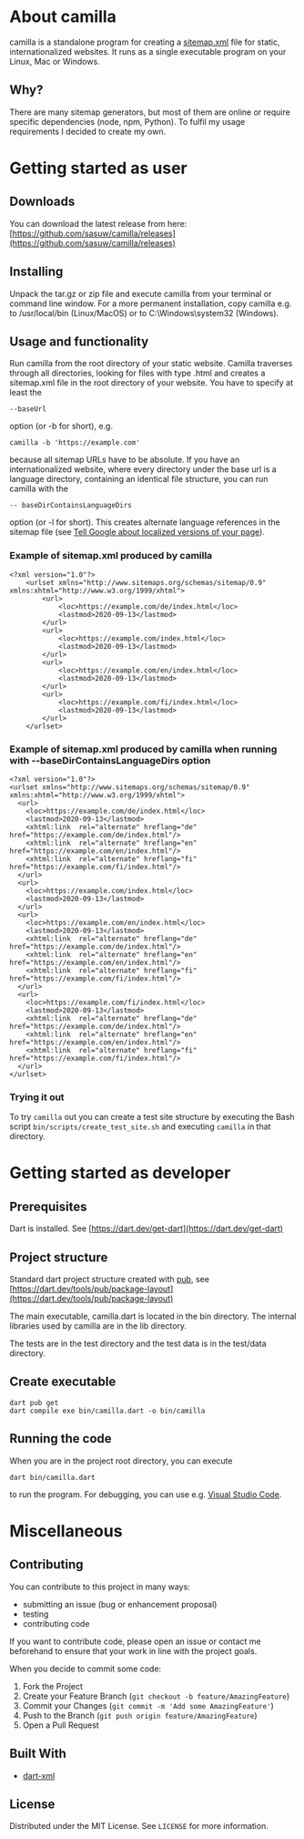 <!-- ABOUT THE PROJECT -->
# About camilla

camilla is a standalone program for creating a [sitemap.xml](https://www.sitemaps.org/) file for static, internationalized websites. It runs as a single executable program on your Linux, Mac or Windows.

## Why?

There are many sitemap generators, but most of them are online or require specific dependencies (node, npm, Python). To fulfil my usage requirements I decided to create my own.

# Getting started as user

## Downloads

You can download the latest release from here: [https://github.com/sasuw/camilla/releases](https://github.com/sasuw/camilla/releases)

## Installing

Unpack the tar.gz or zip file and execute camilla from your terminal or command line window. For a more permanent installation, copy camilla e.g. to /usr/local/bin (Linux/MacOS) or to C:\Windows\system32 (Windows).

## Usage and functionality

Run camilla from the root directory of your static website. Camilla traverses through all directories, looking for files with type .html  and creates a sitemap.xml file in the root directory of your website. You have to specify at least the 

    --baseUrl

option (or -b for short), e.g.

    camilla -b 'https://example.com'

because all sitemap URLs have to be absolute. If you have an internationalized website, where every directory under the base url is a language directory, containing an identical file structure, you can run camilla with the

    -- baseDirContainsLanguageDirs

option (or -l for short). This creates alternate language references in the sitemap file (see [Tell Google about localized versions of your page](https://support.google.com/webmasters/answer/189077?hl=en)).

### Example of sitemap.xml produced by camilla

    <?xml version="1.0"?>
        <urlset xmlns="http://www.sitemaps.org/schemas/sitemap/0.9" xmlns:xhtml="http://www.w3.org/1999/xhtml">
            <url>
                <loc>https://example.com/de/index.html</loc>
                <lastmod>2020-09-13</lastmod>
            </url>
            <url>
                <loc>https://example.com/index.html</loc>
                <lastmod>2020-09-13</lastmod>
            </url>
            <url>
                <loc>https://example.com/en/index.html</loc>
                <lastmod>2020-09-13</lastmod>
            </url>
            <url>
                <loc>https://example.com/fi/index.html</loc>
                <lastmod>2020-09-13</lastmod>
            </url>
        </urlset>

### Example of sitemap.xml produced by camilla when running with --baseDirContainsLanguageDirs option

    <?xml version="1.0"?>
    <urlset xmlns="http://www.sitemaps.org/schemas/sitemap/0.9" xmlns:xhtml="http://www.w3.org/1999/xhtml">
      <url>
        <loc>https://example.com/de/index.html</loc>
        <lastmod>2020-09-13</lastmod>
        <xhtml:link  rel="alternate" hreflang="de" href="https://example.com/de/index.html"/>
        <xhtml:link  rel="alternate" hreflang="en" href="https://example.com/en/index.html"/>
        <xhtml:link  rel="alternate" hreflang="fi" href="https://example.com/fi/index.html"/>
      </url>
      <url>
        <loc>https://example.com/index.html</loc>
        <lastmod>2020-09-13</lastmod>
      </url>
      <url>
        <loc>https://example.com/en/index.html</loc>
        <lastmod>2020-09-13</lastmod>
        <xhtml:link  rel="alternate" hreflang="de" href="https://example.com/de/index.html"/>
        <xhtml:link  rel="alternate" hreflang="en" href="https://example.com/en/index.html"/>
        <xhtml:link  rel="alternate" hreflang="fi" href="https://example.com/fi/index.html"/>
      </url>
      <url>
        <loc>https://example.com/fi/index.html</loc>
        <lastmod>2020-09-13</lastmod>
        <xhtml:link  rel="alternate" hreflang="de" href="https://example.com/de/index.html"/>
        <xhtml:link  rel="alternate" hreflang="en" href="https://example.com/en/index.html"/>
        <xhtml:link  rel="alternate" hreflang="fi" href="https://example.com/fi/index.html"/>
      </url>
    </urlset>

### Trying it out

To try `camilla` out you can create a test site structure by executing the Bash script `bin/scripts/create_test_site.sh` and executing `camilla` in that directory.

# Getting started as developer

## Prerequisites

Dart is installed. See [https://dart.dev/get-dart](https://dart.dev/get-dart)

## Project structure

Standard dart project structure created with [pub](https://dart.dev/tools/pub/cmd), see [https://dart.dev/tools/pub/package-layout](https://dart.dev/tools/pub/package-layout)

The main executable, camilla.dart is located in the bin directory. The internal libraries used by camilla are in the lib directory.

The tests are in the test directory and the test data is in the test/data directory.

## Create executable

    dart pub get
    dart compile exe bin/camilla.dart -o bin/camilla

## Running the code

When you are in the project root directory, you can execute

    dart bin/camilla.dart

to run the program. For debugging, you can use e.g. [Visual Studio Code](https://code.visualstudio.com/).

# Miscellaneous

<!-- CONTRIBUTING -->
## Contributing

You can contribute to this project in many ways:

  * submitting an issue (bug or enhancement proposal) 
  * testing
  * contributing code

If you want to contribute code, please open an issue or contact me beforehand to ensure that your work in line with the project goals.

When you decide to commit some code:

1. Fork the Project
2. Create your Feature Branch (`git checkout -b feature/AmazingFeature`)
3. Commit your Changes (`git commit -m 'Add some AmazingFeature'`)
4. Push to the Branch (`git push origin feature/AmazingFeature`)
5. Open a Pull Request

## Built With

* [dart-xml](https://github.com/renggli/dart-xml)

<!-- LICENSE -->
## License

Distributed under the MIT License. See `LICENSE` for more information.